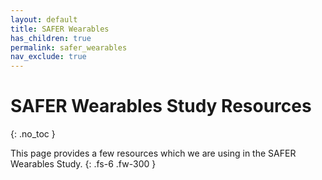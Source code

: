 ```yaml
---
layout: default
title: SAFER Wearables
has_children: true
permalink: safer_wearables
nav_exclude: true
---
```


# SAFER Wearables Study Resources
{: .no_toc }

This page provides a few resources which we are using in the SAFER Wearables Study.
{: .fs-6 .fw-300 }

